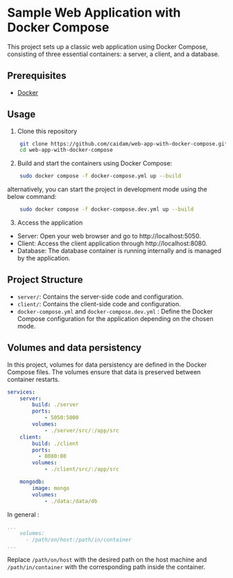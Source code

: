 # Sample Web Application with Docker Compose

This project sets up a classic web application using Docker Compose, consisting of three essential containers: a server, a client, and a database.

## Prerequisites

- [Docker](https://www.docker.com/get-started)

## Usage

1. Clone this repository
``` bash
    git clone https://github.com/caidam/web-app-with-docker-compose.git
    cd web-app-with-docker-compose
```

2. Build and start the containers using Docker Compose:

```bash
    sudo docker compose -f docker-compose.yml up --build
```

alternatively, you can start the project in development mode using the below command:

```bash
    sudo docker compose -f docker-compose.dev.yml up --build
```

3. Access the application
- Server: Open your web browser and go to http://localhost:5050.
- Client: Access the client application through http://localhost:8080.
- Database: The database container is running internally and is managed by the application.


## Project Structure

- `server/`: Contains the server-side code and configuration.
- `client/`: Contains the client-side code and configuration.
- `docker-compose.yml` and `docker-compose.dev.yml` : Define the Docker Compose configuration for the application depending on the chosen mode.

## Volumes and data persistency

In this project, volumes for data persistency are defined in the Docker Compose files. The volumes ensure that data is preserved between container restarts.

```yaml
services:
    server:
        build: ./server
        ports:
            - 5050:5000
        volumes:
            - ./server/src/:/app/src
    client:
        build: ./client
        ports:
          - 8080:80
        volumes:
            - ./client/src/:/app/src

    mongodb:
        image: mongo
        volumes:
            - ./data:/data/db
```

In general :
```yaml
...
    volumes:
      - /path/on/host:/path/in/container
...
```

Replace `/path/on/host` with the desired path on the host machine and `/path/in/container` with the corresponding path inside the container.



